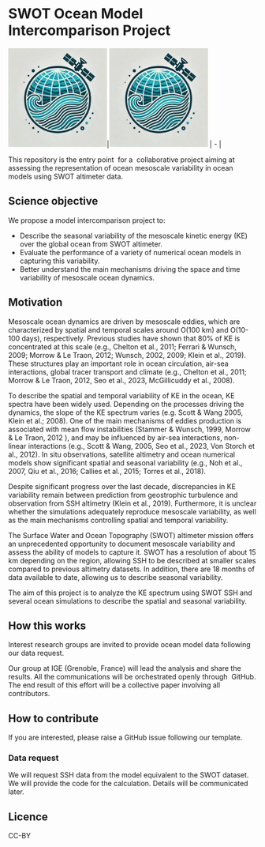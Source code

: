 # SWOT Ocean Model Intercomparison Project

<img align="left" src="./img/swot-omip-logo.png" width="200"> 


|<img  src="./img/swot-omip-logo.png" width="200"> | - |

This repository is the entry point  for a  collaborative project aiming at assessing the representation of ocean mesoscale variability in ocean models using SWOT altimeter data.


## Science objective
We propose a model intercomparison project to:
* Describe the seasonal variability of the mesoscale kinetic energy (KE) over the global ocean from SWOT altimeter.
* Evaluate the performance of a variety of numerical ocean models in capturing this variability.
* Better understand the main mechanisms driving the space and time variability of mesoscale ocean dynamics.

## Motivation
Mesoscale ocean dynamics are driven by mesoscale eddies, which are characterized by spatial and temporal scales around O(100 km) and O(10-100 days), respectively. Previous studies have shown that 80% of KE is concentrated at this scale (e.g., Chelton et al., 2011; Ferrari & Wunsch, 2009; Morrow & Le Traon, 2012; Wunsch, 2002, 2009; Klein et al., 2019). These structures play an important role in ocean circulation, air-sea interactions, global tracer transport and climate (e.g., Chelton et al., 2011; Morrow & Le Traon, 2012, Seo et al., 2023, McGillicuddy et al., 2008).

To describe the spatial and temporal variability of KE in the ocean, KE spectra have been widely used. Depending on the processes driving the dynamics, the slope of the KE spectrum varies (e.g. Scott & Wang 2005, Klein et al.; 2008). One of the main mechanisms of eddies production is associated with mean flow instabilities (Stammer & Wunsch, 1999, Morrow & Le Traon, 2012 ), and may be influenced by air-sea interactions, non-linear interactions (e.g., Scott & Wang, 2005, Seo et al., 2023, Von Storch et al., 2012). In situ observations, satellite altimetry and ocean numerical models show significant spatial and seasonal variability (e.g., Noh et al., 2007, Qiu et al., 2016; Callies et al., 2015; Torres et al., 2018).

Despite significant progress over the last decade, discrepancies in KE variability remain between prediction from geostrophic turbulence and observation from SSH altimetry (Klein et al., 2019). Furthermore, it is unclear whether the simulations adequately reproduce mesoscale variability, as well as the main mechanisms controlling spatial and temporal variability.

The Surface Water and Ocean Topography (SWOT) altimeter mission offers an unprecedented opportunity to document mesoscale variability and assess the ability of models to capture it. SWOT has a resolution of about 15 km depending on the region, allowing SSH to be described at smaller scales compared to previous altimetry datasets. In addition, there are 18 months of data available to date, allowing us to describe seasonal variability.

The aim of this project is to analyze the KE spectrum using SWOT SSH and several ocean simulations to describe the spatial and seasonal variability.

## How this works
Interest research groups are invited to provide ocean model data following our data request.  

Our group at IGE (Grenoble, France) will lead the analysis and share the results. All the communications will be orchestrated openly through  GitHub. The end result of this effort will be a collective paper involving all contributors.

## How to contribute 
If you are interested, please  raise a GitHub issue following our template.

### Data request
We will request SSH data from the model equivalent to the SWOT dataset. We will provide the code for the calculation. Details will be communicated later.

## Licence
CC-BY
